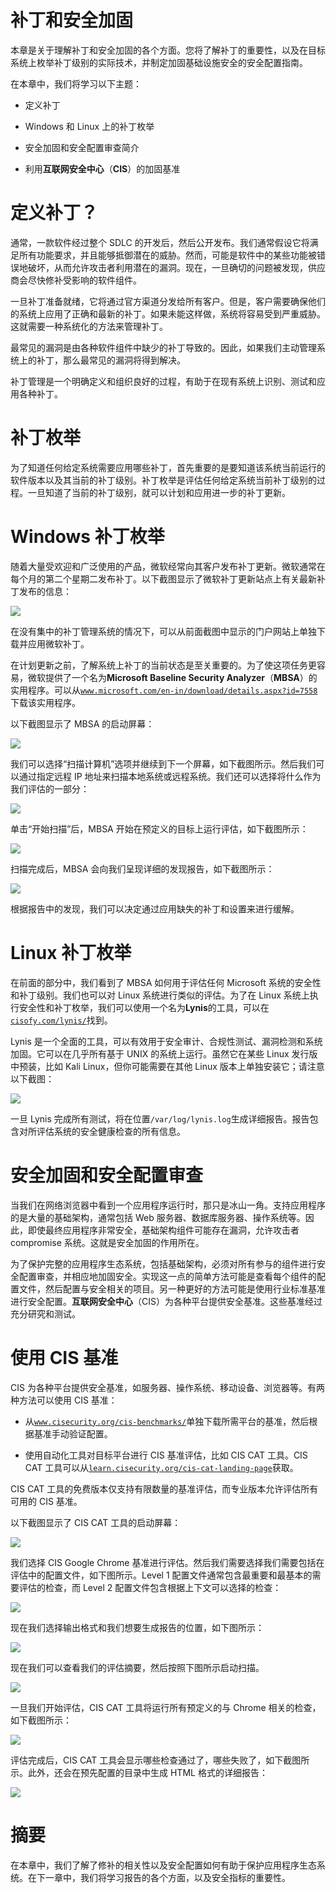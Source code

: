 # 补丁和安全加固

本章是关于理解补丁和安全加固的各个方面。您将了解补丁的重要性，以及在目标系统上枚举补丁级别的实际技术，并制定加固基础设施安全的安全配置指南。

在本章中，我们将学习以下主题：

+   定义补丁

+   Windows 和 Linux 上的补丁枚举

+   安全加固和安全配置审查简介

+   利用**互联网安全中心**（**CIS**）的加固基准

# 定义补丁？

通常，一款软件经过整个 SDLC 的开发后，然后公开发布。我们通常假设它将满足所有功能要求，并且能够抵御潜在的威胁。然而，可能是软件中的某些功能被错误地破坏，从而允许攻击者利用潜在的漏洞。现在，一旦确切的问题被发现，供应商会尽快修补受影响的软件组件。

一旦补丁准备就绪，它将通过官方渠道分发给所有客户。但是，客户需要确保他们的系统上应用了正确和最新的补丁。如果未能这样做，系统将容易受到严重威胁。这就需要一种系统化的方法来管理补丁。

最常见的漏洞是由各种软件组件中缺少的补丁导致的。因此，如果我们主动管理系统上的补丁，那么最常见的漏洞将得到解决。

补丁管理是一个明确定义和组织良好的过程，有助于在现有系统上识别、测试和应用各种补丁。

# 补丁枚举

为了知道任何给定系统需要应用哪些补丁，首先重要的是要知道该系统当前运行的软件版本以及其当前的补丁级别。补丁枚举是评估任何给定系统当前补丁级别的过程。一旦知道了当前的补丁级别，就可以计划和应用进一步的补丁更新。

# Windows 补丁枚举

随着大量受欢迎和广泛使用的产品，微软经常向其客户发布补丁更新。微软通常在每个月的第二个星期二发布补丁。以下截图显示了微软补丁更新站点上有关最新补丁发布的信息：

![](img/9c28e15e-22c1-4fcb-98b6-d33cef2284be.png)

在没有集中的补丁管理系统的情况下，可以从前面截图中显示的门户网站上单独下载并应用微软补丁。

在计划更新之前，了解系统上补丁的当前状态是至关重要的。为了使这项任务更容易，微软提供了一个名为**Microsoft Baseline Security Analyzer**（**MBSA**）的实用程序。可以从[`www.microsoft.com/en-in/download/details.aspx?id=7558`](https://www.microsoft.com/en-in/download/details.aspx?id=7558)下载该实用程序。

以下截图显示了 MBSA 的启动屏幕：

![](img/2c946b8b-2e3d-4e2f-8421-0124feca92f5.png)

我们可以选择“扫描计算机”选项并继续到下一个屏幕，如下截图所示。然后我们可以通过指定远程 IP 地址来扫描本地系统或远程系统。我们还可以选择将什么作为我们评估的一部分：

![](img/614cb88b-1c1a-4217-a9b9-60de6731d972.png)

单击“开始扫描”后，MBSA 开始在预定义的目标上运行评估，如下截图所示：

![](img/f965e1cc-79c4-40c4-babb-62ceac6b09e9.png)

扫描完成后，MBSA 会向我们呈现详细的发现报告，如下截图所示：

![](img/93ac11da-bd9b-41ac-9211-6f8f52765ac0.png)

根据报告中的发现，我们可以决定通过应用缺失的补丁和设置来进行缓解。

# Linux 补丁枚举

在前面的部分中，我们看到了 MBSA 如何用于评估任何 Microsoft 系统的安全性和补丁级别。我们也可以对 Linux 系统进行类似的评估。为了在 Linux 系统上执行安全性和补丁枚举，我们可以使用一个名为**Lynis**的工具，可以在[`cisofy.com/lynis/`](https://cisofy.com/lynis/)找到。

Lynis 是一个全面的工具，可以有效用于安全审计、合规性测试、漏洞检测和系统加固。它可以在几乎所有基于 UNIX 的系统上运行。虽然它在某些 Linux 发行版中预装，比如 Kali Linux，但你可能需要在其他 Linux 版本上单独安装它；请注意以下截图：

![](img/4e697252-6f24-42d7-a6e1-6f6c63465baf.png)

一旦 Lynis 完成所有测试，将在位置`/var/log/lynis.log`生成详细报告。报告包含对所评估系统的安全健康检查的所有信息。

# 安全加固和安全配置审查

当我们在网络浏览器中看到一个应用程序运行时，那只是冰山一角。支持应用程序的是大量的基础架构，通常包括 Web 服务器、数据库服务器、操作系统等。因此，即使最终应用程序非常安全，基础架构组件可能存在漏洞，允许攻击者 compromise 系统。这就是安全加固的作用所在。

为了保护完整的应用程序生态系统，包括基础架构，必须对所有参与的组件进行安全配置审查，并相应地加固安全。实现这一点的简单方法可能是查看每个组件的配置文件，然后配置与安全相关的项目。另一种更好的方法可能是使用行业标准基准进行安全配置。**互联网安全中心**（CIS）为各种平台提供安全基准。这些基准经过充分研究和测试。

# 使用 CIS 基准

CIS 为各种平台提供安全基准，如服务器、操作系统、移动设备、浏览器等。有两种方法可以使用 CIS 基准：

+   从[`www.cisecurity.org/cis-benchmarks/`](https://www.cisecurity.org/cis-benchmarks/)单独下载所需平台的基准，然后根据基准手动验证配置。

+   使用自动化工具对目标平台进行 CIS 基准评估，比如 CIS CAT 工具。CIS CAT 工具可以从[`learn.cisecurity.org/cis-cat-landing-page`](https://learn.cisecurity.org/cis-cat-landing-page)获取。

CIS CAT 工具的免费版本仅支持有限数量的基准评估，而专业版本允许评估所有可用的 CIS 基准。

以下截图显示了 CIS CAT 工具的启动屏幕：

![](img/79b8a668-da60-4c7b-befe-ea97acfd8998.png)

我们选择 CIS Google Chrome 基准进行评估。然后我们需要选择我们需要包括在评估中的配置文件，如下图所示。Level 1 配置文件通常包含最重要和最基本的需要评估的检查，而 Level 2 配置文件包含根据上下文可以选择的检查： 

![](img/8276cee4-2b38-4cb3-ae80-fcb95b86f753.png)

现在我们选择输出格式和我们想要生成报告的位置，如下图所示：

![](img/e923d4bb-f427-4aca-ad5a-1c9d3e85ce10.png)

现在我们可以查看我们的评估摘要，然后按照下图所示启动扫描。

![](img/6d10142e-184d-4cea-9b68-b50115a965c9.png)

一旦我们开始评估，CIS CAT 工具将运行所有预定义的与 Chrome 相关的检查，如下截图所示：

![](img/8edb0489-a765-47f4-8170-45a3284f3ebb.png)

评估完成后，CIS CAT 工具会显示哪些检查通过了，哪些失败了，如下截图所示。此外，还会在预先配置的目录中生成 HTML 格式的详细报告：

![](img/3b27147f-6fbd-41f7-8c42-41431c9d627c.png)

# 摘要

在本章中，我们了解了修补的相关性以及安全配置如何有助于保护应用程序生态系统。在下一章中，我们将学习报告的各个方面，以及安全指标的重要性。
